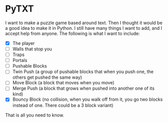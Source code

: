 # PyTXT

I want to make a puzzle game based around text. Then I thought it would be a good idea to make it in Python.
I still have many things I want to add, and I accept help from anyone. The following is what I want to include:
 - [x] The player
 - [ ] Walls that stop you
 - [ ] Traps
 - [ ] Portals
 - [ ] Pushable Blocks
 - [ ] Twin Push (a group of pushable blocks that when you push one, the others get pushed the same way)
 - [ ] Move Block (a block that moves when you move)
 - [ ] Merge Push (a block that grows when pushed into another one of its kind)
 - [x] Bouncy Block (no collision, when you walk off from it, you go two blocks instead of one. There could be a 3 block variant)

That is all you need to know.
